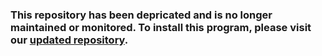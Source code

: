 ### This repository has been depricated and is no longer maintained or monitored. To install this program, please visit our [updated repository](https://github.com/r-karimi/vesicle-picker). ###
